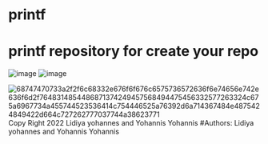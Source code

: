 # printf
# printf repository for create your repo

![image](https://user-images.githubusercontent.com/99494058/163788549-9632a649-aa37-4a12-baed-c99a1e54ee57.png)
![image](https://user-images.githubusercontent.com/99494058/163788643-5275226b-c1e7-4326-b96e-12092bb09f54.png)

![68747470733a2f2f6c68332e676f6f676c6575736572636f6e74656e742e636f6d2f7648314854486871374249457568494475456332577263324c675a6967734a455744523536414c754446525a76392d6a714367484e4875424849422d664c727262777037744a38623771](https://user-images.githubusercontent.com/99353329/163789475-45528aff-2bd4-43ee-80f5-78d191096eaf.png)
Copy Right 2022 Lidiya yohannes and Yohannis Yohannis
#Authors:
Lidiya yohannes and Yohannis Yohannis
